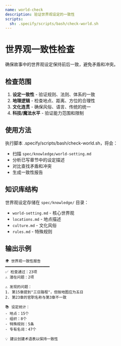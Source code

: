 ```yaml
---
name: world-check
description: 验证世界观设定的一致性
scripts:
  sh: .specify/scripts/bash/check-world.sh
---
```


# 世界观一致性检查

确保故事中的世界观设定保持前后一致，避免矛盾和冲突。

## 检查范围

1. **设定一致性** - 验证规则、法则、体系的一致
2. **地理逻辑** - 检查地点、距离、方位的合理性
3. **文化连贯** - 确保风俗、语言、传统的统一
4. **科技/魔法水平** - 验证能力范围和限制

## 使用方法

执行脚本 .specify/scripts/bash/check-world.sh，将会：
- 扫描 `spec/knowledge/world-setting.md`
- 分析已写章节中的设定描述
- 对比查找矛盾和冲突
- 生成一致性报告

## 知识库结构

世界观设定存储在 `spec/knowledge/` 目录：
- `world-setting.md` - 核心世界观
- `locations.md` - 地点描述
- `culture.md` - 文化风俗
- `rules.md` - 特殊规则

## 输出示例

```
🌍 世界观一致性报告
━━━━━━━━━━━━━━━━━━━━
✅ 检查通过：23项
⚠️ 潜在问题：2项

⚠️ 发现的问题：
1. 第15章提到"三日路程"，但按地图应为五日
2. 第23章的官职名称与第3章不一致

📚 设定统计：
- 地点：15个
- 组织：8个
- 特殊规则：5条
- 专有名词：47个

💡 建议创建术语表以保持一致性
```